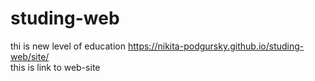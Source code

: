 # studing-web
thi is new level of education
https://nikita-podgursky.github.io/studing-web/site/  
this is link to web-site
